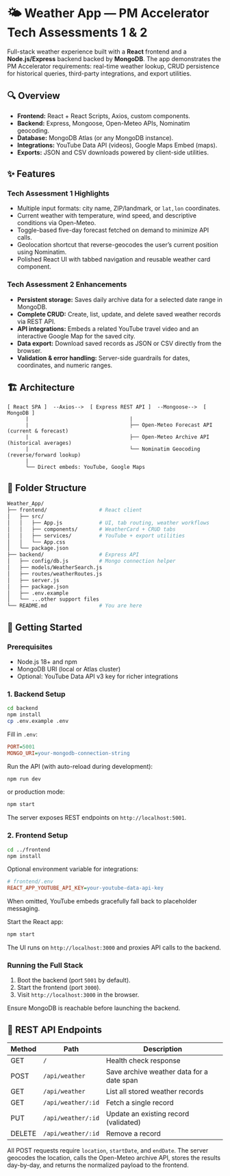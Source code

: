 # 🌤 Weather App &mdash; PM Accelerator Tech Assessments 1 & 2

Full-stack weather experience built with a **React** frontend and a **Node.js/Express** backend backed by **MongoDB**. The app demonstrates the PM Accelerator requirements: real-time weather lookup, CRUD persistence for historical queries, third-party integrations, and export utilities.

## 🔍 Overview

- **Frontend:** React + React Scripts, Axios, custom components.
- **Backend:** Express, Mongoose, Open-Meteo APIs, Nominatim geocoding.
- **Database:** MongoDB Atlas (or any MongoDB instance).
- **Integrations:** YouTube Data API (videos), Google Maps Embed (maps).
- **Exports:** JSON and CSV downloads powered by client-side utilities.

## ✨ Features

### Tech Assessment 1 Highlights
- Multiple input formats: city name, ZIP/landmark, or `lat,lon` coordinates.
- Current weather with temperature, wind speed, and descriptive conditions via Open-Meteo.
- Toggle-based five-day forecast fetched on demand to minimize API calls.
- Geolocation shortcut that reverse-geocodes the user’s current position using Nominatim.
- Polished React UI with tabbed navigation and reusable weather card component.

### Tech Assessment 2 Enhancements
- **Persistent storage:** Saves daily archive data for a selected date range in MongoDB.
- **Complete CRUD:** Create, list, update, and delete saved weather records via REST API.
- **API integrations:** Embeds a related YouTube travel video and an interactive Google Map for the saved city.
- **Data export:** Download saved records as JSON or CSV directly from the browser.
- **Validation & error handling:** Server-side guardrails for dates, coordinates, and numeric ranges.

## 🏗 Architecture

```text
[ React SPA ]  --Axios-->  [ Express REST API ]  --Mongoose-->  [ MongoDB ]
      |                                 |
      |                                 ├── Open-Meteo Forecast API (current & forecast)
      |                                 ├── Open-Meteo Archive API (historical averages)
      |                                 └── Nominatim Geocoding (reverse/forward lookup)
      |
      └── Direct embeds: YouTube, Google Maps
```

## 📁 Folder Structure

```bash
Weather_App/
├── frontend/                 # React client
│   ├── src/
│   │   ├── App.js            # UI, tab routing, weather workflows
│   │   ├── components/       # WeatherCard + CRUD tabs
│   │   ├── services/         # YouTube + export utilities
│   │   └── App.css
│   └── package.json
├── backend/                  # Express API
│   ├── config/db.js          # Mongo connection helper
│   ├── models/WeatherSearch.js
│   ├── routes/weatherRoutes.js
│   ├── server.js
│   ├── package.json
│   ├── .env.example
│   └── ...other support files
└── README.md                 # You are here
```

## 🚀 Getting Started

### Prerequisites
- Node.js 18+ and npm
- MongoDB URI (local or Atlas cluster)
- Optional: YouTube Data API v3 key for richer integrations

### 1. Backend Setup
```bash
cd backend
npm install
cp .env.example .env
```
Fill in `.env`:
```ini
PORT=5001
MONGO_URI=your-mongodb-connection-string
```

Run the API (with auto-reload during development):
```bash
npm run dev
```
or production mode:
```bash
npm start
```
The server exposes REST endpoints on `http://localhost:5001`.

### 2. Frontend Setup
```bash
cd ../frontend
npm install
```
Optional environment variable for integrations:
```ini
# frontend/.env
REACT_APP_YOUTUBE_API_KEY=your-youtube-data-api-key
```
When omitted, YouTube embeds gracefully fall back to placeholder messaging.

Start the React app:
```bash
npm start
```
The UI runs on `http://localhost:3000` and proxies API calls to the backend.

### Running the Full Stack
1. Boot the backend (port `5001` by default).
2. Start the frontend (port `3000`).
3. Visit `http://localhost:3000` in the browser.

Ensure MongoDB is reachable before launching the backend.

## 🔌 REST API Endpoints

| Method | Path                 | Description                              |
| ------ | -------------------- | ---------------------------------------- |
| GET    | `/`                  | Health check response                    |
| POST   | `/api/weather`       | Save archive weather data for a date span|
| GET    | `/api/weather`       | List all stored weather records          |
| GET    | `/api/weather/:id`   | Fetch a single record                    |
| PUT    | `/api/weather/:id`   | Update an existing record (validated)    |
| DELETE | `/api/weather/:id`   | Remove a record                          |

All POST requests require `location`, `startDate`, and `endDate`. The server geocodes the location, calls the Open-Meteo archive API, stores the results day-by-day, and returns the normalized payload to the frontend.


